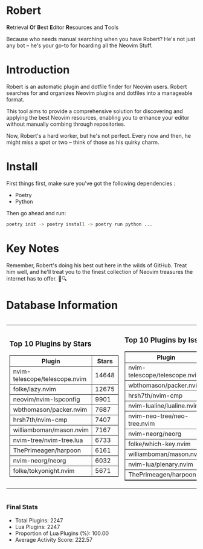 # Robert

**R**etrieval
**O**f
**B**est
**E**ditor
**R**esources and
**T**ools

Because who needs manual searching when you have Robert?
He's not just any bot – he's your go-to for hoarding all the Neovim Stuff.

# Introduction
Robert is an automatic plugin and dotfile finder for Neovim users. Robert searches for and organizes Neovim plugins and dotfiles into a manageable format.

This tool aims to provide a comprehensive solution for discovering and applying the best Neovim resources, enabling you to enhance your editor without manually combing through repositories.

Now, Robert's a hard worker, but he's not perfect. Every now and then, he might miss a spot or two – think of those as his quirky charm. 

# Install
 First things first, make sure you've got the following dependencies :
  - Poetry 
  - Python 

Then go ahead and run:

```bash
poetry init -> poetry install -> poetry run python ...
```
# Key Notes

Remember, Robert's doing his best out here in the wilds of GitHub. Treat him well, and he'll treat you to the finest collection of Neovim treasures the internet has to offer. 🎩🔍


# Database Information

<div style='display:flex;flex-direction:row;justify-content:space-between;'><table><tr><td><h3>Top 10 Plugins by Stars</h3><table border="1"><tr><th>Plugin</th><th>Stars</th></tr><tr><td>nvim-telescope/telescope.nvim</td><td>14648</td></tr><tr><td>folke/lazy.nvim</td><td>12675</td></tr><tr><td>neovim/nvim-lspconfig</td><td>9901</td></tr><tr><td>wbthomason/packer.nvim</td><td>7687</td></tr><tr><td>hrsh7th/nvim-cmp</td><td>7407</td></tr><tr><td>williamboman/mason.nvim</td><td>7167</td></tr><tr><td>nvim-tree/nvim-tree.lua</td><td>6733</td></tr><tr><td>ThePrimeagen/harpoon</td><td>6161</td></tr><tr><td>nvim-neorg/neorg</td><td>6032</td></tr><tr><td>folke/tokyonight.nvim</td><td>5671</td></tr></table></td><td><h3>Top 10 Plugins by Issues</h3><table border="1"><tr><th>Plugin</th><th>Issues</th></tr><tr><td>nvim-telescope/telescope.nvim</td><td>331</td></tr><tr><td>wbthomason/packer.nvim</td><td>306</td></tr><tr><td>hrsh7th/nvim-cmp</td><td>250</td></tr><tr><td>nvim-lualine/lualine.nvim</td><td>213</td></tr><tr><td>nvim-neo-tree/neo-tree.nvim</td><td>192</td></tr><tr><td>nvim-neorg/neorg</td><td>176</td></tr><tr><td>folke/which-key.nvim</td><td>171</td></tr><tr><td>williamboman/mason.nvim</td><td>168</td></tr><tr><td>nvim-lua/plenary.nvim</td><td>125</td></tr><tr><td>ThePrimeagen/harpoon</td><td>107</td></tr></table></td><td><h3>Top 10 Plugins by Forks</h3><table border="1"><tr><th>Plugin</th><th>Forks</th></tr><tr><td>neovim/nvim-lspconfig</td><td>2030</td></tr><tr><td>nvim-telescope/telescope.nvim</td><td>802</td></tr><tr><td>nvim-tree/nvim-tree.lua</td><td>598</td></tr><tr><td>nvim-lualine/lualine.nvim</td><td>452</td></tr><tr><td>folke/tokyonight.nvim</td><td>368</td></tr><tr><td>hrsh7th/nvim-cmp</td><td>368</td></tr><tr><td>ThePrimeagen/harpoon</td><td>346</td></tr><tr><td>jackMort/ChatGPT.nvim</td><td>305</td></tr><tr><td>folke/lazy.nvim</td><td>304</td></tr><tr><td>nvimdev/lspsaga.nvim</td><td>284</td></tr></table></td></tr></table></div>

### Final Stats
- Total Plugins: 2247
- Lua Plugins: 2247
- Proportion of Lua Plugins (%): 100.00
- Average Activity Score: 222.57
